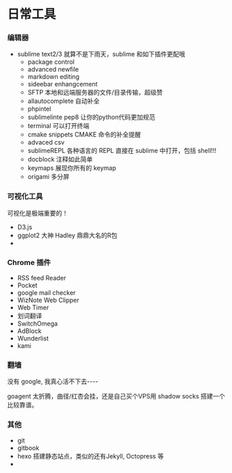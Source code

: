 # 日常工具

### 编辑器

- sublime text2/3
    就算不是下雨天，sublime 和如下插件更配哦
    - package control
    - advanced newfile
    - markdown editing
    - sideebar enhangcement
    - SFTP  本地和远端服务器的文件/目录传输，超级赞
    - allautocomplete  自动补全
    - phpintel
    - sublimelinte pep8 让你的python代码更加规范
    - terminal   可以打开终端
    - cmake snippets   CMAKE 命令的补全提醒
    - advaced csv
    - sublimeREPL  各种语言的 REPL 直接在 sublime 中打开，包括 shell!!!
    - docblock  注释如此简单
    - keymaps   展现你所有的 keymap
    - origami   多分屏


### 可视化工具

可视化是极端重要的！

- D3.js
- ggplot2
    大神 Hadley 鼎鼎大名的R包
- 

### Chrome 插件

- RSS feed Reader
- Pocket
- google mail checker
- WizNote Web Clipper
- Web Timer
- 划词翻译
- SwitchOmega
- AdBlock
- Wunderlist
- kami

### 翻墙
没有 google, 我真心活不下去----

goagent 太折腾，曲径/红杏会挂，还是自己买个VPS用 shadow socks 搭建一个比较靠谱。

###  其他
- git
- gitbook
- hexo 搭建静态站点，类似的还有Jekyll, Octopress 等
- 
